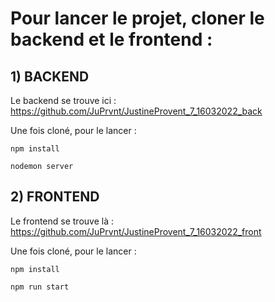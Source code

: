# Pour lancer le projet, cloner le backend et le frontend :

## 1) BACKEND

Le backend se trouve ici : https://github.com/JuPrvnt/JustineProvent_7_16032022_back

Une fois cloné, pour le lancer :
```
npm install

nodemon server
```
## 2) FRONTEND

Le frontend se trouve là : https://github.com/JuPrvnt/JustineProvent_7_16032022_front

Une fois cloné, pour le lancer :
```
npm install

npm run start 
```
